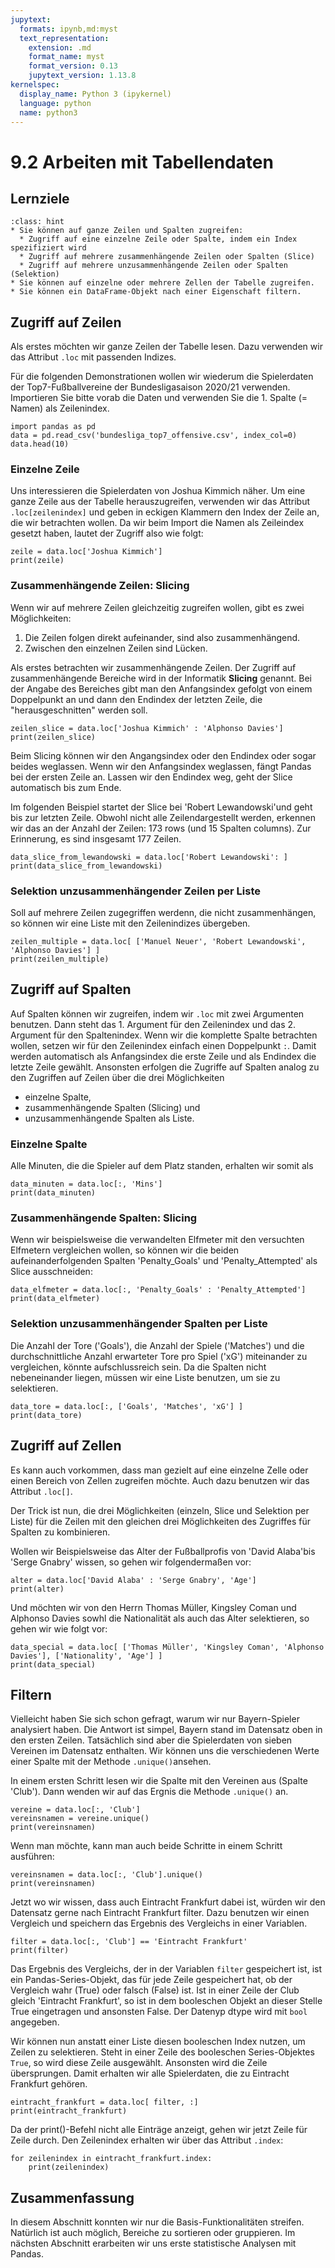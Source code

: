 ```yaml
---
jupytext:
  formats: ipynb,md:myst
  text_representation:
    extension: .md
    format_name: myst
    format_version: 0.13
    jupytext_version: 1.13.8
kernelspec:
  display_name: Python 3 (ipykernel)
  language: python
  name: python3
---
```


# 9.2 Arbeiten mit Tabellendaten

## Lernziele

```{admonition} Lernziele
:class: hint
* Sie können auf ganze Zeilen und Spalten zugreifen:
  * Zugriff auf eine einzelne Zeile oder Spalte, indem ein Index spezifiziert wird
  * Zugriff auf mehrere zusammenhängende Zeilen oder Spalten (Slice) 
  * Zugriff auf mehrere unzusammenhängende Zeilen oder Spalten (Selektion)
* Sie können auf einzelne oder mehrere Zellen der Tabelle zugreifen.
* Sie können ein DataFrame-Objekt nach einer Eigenschaft filtern.
```

## Zugriff auf Zeilen

Als erstes möchten wir ganze Zeilen der Tabelle lesen. Dazu verwenden wir das
Attribut `.loc` mit passenden Indizes. 

Für die folgenden Demonstrationen wollen wir wiederum die Spielerdaten der
Top7-Fußballvereine der Bundesligasaison 2020/21 verwenden. Importieren Sie
bitte vorab die Daten und verwenden Sie die 1. Spalte (= Namen) als Zeilenindex. 

```{code-cell} ipython3
import pandas as pd
data = pd.read_csv('bundesliga_top7_offensive.csv', index_col=0)
data.head(10)
```

### Einzelne Zeile

Uns interessieren die Spielerdaten von Joshua Kimmich näher. Um eine ganze Zeile
aus der Tabelle herauszugreifen, verwenden wir das Attribut `.loc[zeilenindex]`
und geben in eckigen Klammern den Index der Zeile an, die wir betrachten wollen.
Da wir beim Import die Namen als Zeileindex gesetzt haben, lautet der Zugriff
also wie folgt:

```{code-cell} ipython3
zeile = data.loc['Joshua Kimmich']
print(zeile)
```

### Zusammenhängende Zeilen: Slicing

Wenn wir auf mehrere Zeilen gleichzeitig zugreifen wollen, gibt es zwei
Möglichkeiten:

1. Die Zeilen folgen direkt aufeinander, sind also zusammenhängend.
2. Zwischen den einzelnen Zeilen sind Lücken. 

Als erstes betrachten wir zusammenhängende Zeilen. Der Zugriff auf
zusammenhängende Bereiche wird in der Informatik **Slicing** genannt. Bei der
Angabe des Bereiches gibt man den Anfangsindex gefolgt von einem Doppelpunkt an
und dann den Endindex der letzten Zeile, die "herausgeschnitten" werden soll.

```{code-cell} ipython3
zeilen_slice = data.loc['Joshua Kimmich' : 'Alphonso Davies']
print(zeilen_slice)
```

Beim Slicing können wir den Angangsindex oder den Endindex oder sogar beides
weglassen. Wenn wir den Anfangsindex weglassen, fängt Pandas bei der ersten
Zeile an. Lassen wir den Endindex weg, geht der Slice automatisch bis zum Ende. 

Im folgenden Beispiel startet der Slice bei 'Robert Lewandowski'und geht bis zur
letzten Zeile. Obwohl nicht alle Zeilendargestellt werden, erkennen wir das an
der Anzahl der Zeilen: 173 rows (und 15 Spalten columns). Zur Erinnerung, es
sind insgesamt 177 Zeilen.

```{code-cell} ipython3
data_slice_from_lewandowski = data.loc['Robert Lewandowski': ]
print(data_slice_from_lewandowski)
```

### Selektion unzusammenhängender Zeilen per Liste

Soll auf mehrere Zeilen zugegriffen werdenn, die nicht zusammenhängen, so können
wir eine Liste mit den Zeilenindizes übergeben. 

```{code-cell} ipython3
zeilen_multiple = data.loc[ ['Manuel Neuer', 'Robert Lewandowski', 'Alphonso Davies'] ]
print(zeilen_multiple)
```

## Zugriff auf Spalten

Auf Spalten können wir zugreifen, indem wir `.loc` mit zwei Argumenten benutzen.
Dann steht das 1. Argument für den Zeilenindex und das 2. Argument für den
Spaltenindex. Wenn wir die komplette Spalte betrachten wollen, setzen wir für
den Zeilenindex einfach einen Doppelpunkt `:`. Damit werden automatisch als
Anfangsindex die erste Zeile und als Endindex die letzte Zeile gewählt.
Ansonsten erfolgen die Zugriffe auf Spalten analog zu den Zugriffen auf Zeilen
über die drei Möglichkeiten

* einzelne Spalte,
* zusammenhängende Spalten (Slicing) und
* unzusammenhängende Spalten als Liste.

### Einzelne Spalte

Alle Minuten, die die Spieler auf dem Platz standen, erhalten wir somit als

```{code-cell} ipython3
data_minuten = data.loc[:, 'Mins']
print(data_minuten)
```

### Zusammenhängende Spalten: Slicing

Wenn wir beispielsweise die verwandelten Elfmeter mit den versuchten Elfmetern
vergleichen wollen, so können wir die beiden aufeinanderfolgenden Spalten
'Penalty_Goals' und 'Penalty_Attempted' als Slice ausschneiden:  

```{code-cell} ipython3
data_elfmeter = data.loc[:, 'Penalty_Goals' : 'Penalty_Attempted']
print(data_elfmeter)
```

### Selektion unzusammenhängender Spalten per Liste

Die Anzahl der Tore ('Goals'), die Anzahl der Spiele ('Matches') und die
durchschnittliche Anzahl erwarteter Tore pro Spiel ('xG') miteinander zu
vergleichen, könnte aufschlussreich sein. Da die Spalten nicht nebeneinander
liegen, müssen wir eine Liste benutzen, um sie zu selektieren. 

```{code-cell} ipython3
data_tore = data.loc[:, ['Goals', 'Matches', 'xG'] ]
print(data_tore)
```

## Zugriff auf Zellen

Es kann auch vorkommen, dass man gezielt auf eine einzelne Zelle oder einen
Bereich von Zellen zugreifen möchte. Auch dazu benutzen wir das Attribut
`.loc[]`. 

Der Trick ist nun, die drei Möglichkeiten (einzeln, Slice und Selektion per
Liste) für die Zeilen mit den gleichen drei Möglichkeiten des Zugriffes für
Spalten zu kombinieren.

Wollen wir Beispielsweise das Alter der Fußballprofis von 'David Alaba'bis
'Serge Gnabry' wissen, so gehen wir folgendermaßen vor:

```{code-cell} ipython3
alter = data.loc['David Alaba' : 'Serge Gnabry', 'Age']
print(alter)
```

Und möchten wir von den Herrn Thomas Müller, Kingsley Coman und Alphonso Davies
sowhl die Nationalität als auch das Alter selektieren, so gehen wir wie folgt
vor:

```{code-cell} ipython3
data_special = data.loc[ ['Thomas Müller', 'Kingsley Coman', 'Alphonso Davies'], ['Nationality', 'Age'] ]
print(data_special)
```

## Filtern

Vielleicht haben Sie sich schon gefragt, warum wir nur Bayern-Spieler analysiert
haben. Die Antwort ist simpel, Bayern stand im Datensatz oben in den ersten
Zeilen. Tatsächlich sind aber die Spielerdaten von sieben Vereinen im Datensatz
enthalten. Wir können uns die verschiedenen Werte einer Spalte mit der Methode
`.unique()`ansehen.

In einem ersten Schritt lesen wir die Spalte mit den Vereinen aus (Spalte
'Club'). Dann wenden wir auf das Ergnis die Methode `.unique()` an.

```{code-cell} ipython3
vereine = data.loc[:, 'Club']
vereinsnamen = vereine.unique()
print(vereinsnamen)
```

Wenn man möchte, kann man auch beide Schritte in einem Schritt ausführen:

```{code-cell} ipython3
vereinsnamen = data.loc[:, 'Club'].unique()
print(vereinsnamen)
```

Jetzt wo wir wissen, dass auch Eintracht Frankfurt dabei ist, würden wir den
Datensatz gerne nach Eintracht Frankfurt filter. Dazu benutzen wir einen
Vergleich und speichern das Ergebnis des Vergleichs in einer Variablen.

```{code-cell} ipython3
filter = data.loc[:, 'Club'] == 'Eintracht Frankfurt'
print(filter)
```

Das Ergebnis des Vergleichs, der in der Variablen `filter` gespeichert ist, ist
ein Pandas-Series-Objekt, das für jede Zeile gespeichert hat, ob der Vergleich
wahr (True) oder falsch (False) ist. Ist in einer Zeile der Club gleich
'Eintracht Frankfurt', so ist in dem booleschen Objekt an dieser Stelle True
eingetragen und ansonsten False. Der Datenyp dtype wird mit `bool` angegeben. 

Wir können nun anstatt einer Liste diesen booleschen Index nutzen, um Zeilen zu
selektieren. Steht in einer Zeile des booleschen Series-Objektes `True`, so wird
diese Zeile ausgewählt. Ansonsten wird die Zeile übersprungen. Damit erhalten
wir alle Spielerdaten, die zu Eintracht Frankfurt gehören.

```{code-cell} ipython3
eintracht_frankfurt = data.loc[ filter, :]
print(eintracht_frankfurt)
```

Da der print()-Befehl nicht alle Einträge anzeigt, gehen wir jetzt Zeile für
Zeile durch. Den Zeilenindex erhalten wir über das Attribut `.index`: 

```{code-cell} ipython3
for zeilenindex in eintracht_frankfurt.index:
    print(zeilenindex)
```

## Zusammenfassung

In diesem Abschnitt konnten wir nur die Basis-Funktionalitäten streifen.
Natürlich ist auch möglich, Bereiche zu sortieren oder gruppieren. Im nächsten
Abschnitt erarbeiten wir uns erste statistische Analysen mit Pandas.
